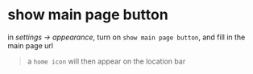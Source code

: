 # show main page button
in *settings -> appearance*, turn on `show main page button`, and fill in the main page url
> a `home icon` will then appear on the location bar
